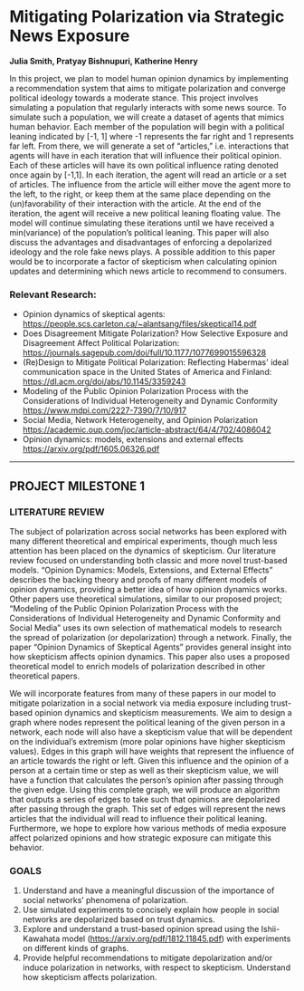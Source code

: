 # Mitigating Polarization via Strategic News Exposure
**Julia Smith, Pratyay Bishnupuri, Katherine Henry**

In this project, we plan to model human opinion dynamics by implementing a recommendation system that aims to mitigate polarization and converge political ideology towards a moderate stance. This project involves simulating a population that regularly interacts with some news source. To simulate such a population, we will create a dataset of agents that mimics human behavior. Each member of the population will begin with a political leaning indicated by [-1, 1] where -1 represents the far right and 1 represents far left. From there, we will generate a set of “articles,” i.e. interactions that agents will have in each iteration that will influence their political opinion. Each of these articles will have its own political influence rating denoted once again by [-1,1]. In each iteration, the agent will read an article or a set of articles. The influence from the article will either move the agent more to the left, to the right, or keep them at the same place depending on the (un)favorability of their interaction with the article. At the end of the iteration, the agent will receive a new political leaning floating value. The model will continue simulating these iterations until we have received a min(variance) of the population’s political leaning. This paper will also discuss the advantages and disadvantages of enforcing a depolarized ideology and the role fake news plays. A possible addition to this paper would be to incorporate a factor of skepticism when calculating opinion updates and determining which news article to recommend to consumers.

### Relevant Research:
- Opinion dynamics of skeptical agents: https://people.scs.carleton.ca/~alantsang/files/skeptical14.pdf
- Does Disagreement Mitigate Polarization? How Selective Exposure and Disagreement Affect Political Polarization: https://journals.sagepub.com/doi/full/10.1177/1077699015596328
- (Re)Design to Mitigate Political Polarization: Reflecting Habermas' ideal communication space in the United States of America and Finland: https://dl.acm.org/doi/abs/10.1145/3359243
- Modeling of the Public Opinion Polarization Process with the Considerations of Individual Heterogeneity and Dynamic Conformity
	https://www.mdpi.com/2227-7390/7/10/917
- Social Media, Network Heterogeneity, and Opinion Polarization
	https://academic.oup.com/joc/article-abstract/64/4/702/4086042
- Opinion dynamics: models, extensions and external effects
https://arxiv.org/pdf/1605.06326.pdf

---

## PROJECT MILESTONE 1
### LITERATURE REVIEW
The subject of polarization across social networks has been explored with many different theoretical and empirical experiments, though much less attention has been placed on the dynamics of skepticism. Our literature review focused on understanding both classic and more novel trust-based models. “Opinion Dynamics: Models, Extensions, and External Effects” describes the backing theory and proofs of many different models of opinion dynamics, providing a better idea of how opinion dynamics works.  Other papers use theoretical simulations, similar to our proposed project; “Modeling of the Public Opinion Polarization Process with the Considerations of Individual Heterogeneity and Dynamic Conformity and Social Media” uses its own selection of mathematical models to research the spread of polarization (or depolarization) through a network. Finally, the paper “Opinion Dynamics of Skeptical Agents” provides general insight into how skepticism affects opinion dynamics. This paper also uses a proposed theoretical model to enrich models of polarization described in other theoretical papers. 

We will incorporate features from many of these papers in our model to mitigate polarization in a social network via media exposure including trust-based opinion dynamics and skepticism measurements. We aim to design a graph where nodes represent the political leaning of the given person in a network, each node will also have a skepticism value that will be dependent on the individual’s extremism (more polar opinions have higher skepticism values). Edges in this graph will have weights that represent the influence of an article towards the right or left. Given this influence and the opinion of a person at a certain time or step as well as their skepticism value, we will have a function that calculates the person’s opinion after passing through the given edge. Using this complete graph, we will produce an algorithm that outputs a series of edges to take such that opinions are depolarized after passing through the graph. This set of edges will represent the news articles that the individual will read to influence their political leaning. Furthermore, we hope to explore how various methods of media exposure affect polarized opinions and how strategic exposure can mitigate this behavior.

### GOALS
1. Understand and have a meaningful discussion of the importance of social networks’ phenomena of polarization.
2. Use simulated experiments to concisely explain how people in social networks are depolarized based on trust dynamics.
3. Explore and understand a trust-based opinion spread using the Ishii-Kawahata model (https://arxiv.org/pdf/1812.11845.pdf) with experiments on different kinds of graphs.
4. Provide helpful recommendations to mitigate depolarization and/or induce polarization in networks, with respect to skepticism.
Understand how skepticism affects polarization.





